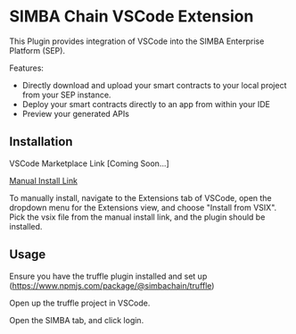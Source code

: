 # SIMBA Chain VSCode Extension

This Plugin provides integration of VSCode into the SIMBA Enterprise Platform (SEP).

Features:
- Directly download and upload your smart contracts to your local project from your SEP instance.
- Deploy your smart contracts directly to an app from within your IDE
- Preview your generated APIs 

## Installation
VSCode Marketplace Link [Coming Soon...]

[Manual Install Link](https://github.com/SIMBAChain/simbachain-vscode-extension/tree/v1.1.0)

To manually install, navigate to the Extensions tab of VSCode, open the dropdown menu for the Extensions view, and choose "Install from VSIX". Pick the  vsix file from the manual install link, and the plugin should be installed.
 

## Usage
Ensure you have the truffle plugin installed and set up (https://www.npmjs.com/package/@simbachain/truffle)

Open up the truffle project in VSCode.

Open the SIMBA tab, and click login.